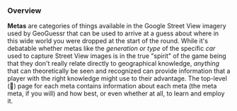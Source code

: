 ### **Overview**

**Metas** are categories of things available in the Google Street View imagery used by GeoGuessr that can be used to arrive at a guess about where in this wide world you were dropped at the start of the round. While it's debatable whether metas like the _generation or type_ of the specific _car_ used to capture Street View images is in the true "spirit" of the game being that they don't really relate directly to geographical knowledge, _anything_ that can theoretically be seen and recognized can provide information that a player with the right knowledge might use to their advantage. The top-level (📌) page for each meta contains information about each meta (the meta meta, if you will) and how best, or even whether at all, to learn and employ it.